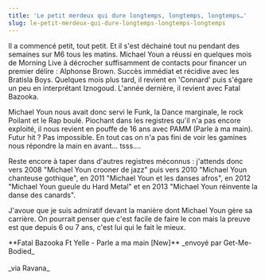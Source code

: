 ```yaml
---
title: 'Le petit merdeux qui dure longtemps, longtemps, longtemps…'
slug: le-petit-merdeux-qui-dure-longtemps-longtemps-longtemps
---
```


Il a commencé petit, tout petit. Et il s'est déchainé tout nu pendant des
semaines sur M6 tous les matins. Michael Youn a réussi en quelques mois de
Morning Live à décrocher suffisamment de contacts pour financer un premier
délire : Alphonse Brown. Succès immédiat et récidive avec les Bratisla Boys.
Quelques mois plus tard, il revient en 'Connard' puis s'égare un peu en
interprétant Iznogoud. L'année dernière, il revient avec Fatal Bazooka.

Michael Youn nous avait donc servi le Funk, la Dance marginale, le rock Poilant
et le Rap boulé. Piochant dans les registres qu'il n'a pas encore exploité, il
nous revient en pouffe de 16 ans avec PAMM (Parle à ma main). Futur hit ? Pas
impossible. En tout cas on n'a pas fini de voir les gamines nous répondre la
main en avant… tsss….

Reste encore à taper dans d'autres registres méconnus : j'attends donc vers 2008
&quot;Michael Youn crooner de jazz&quot; puis vers 2010 &quot;Michael Youn
chanteuse gothique&quot;, en 2011 &quot;Michael Youn et les danses afros&quot;,
en 2012 &quot;Michael Youn gueule du Hard Metal&quot; et en 2013 &quot;Michael
Youn réinvente la danse des canards&quot;.

J'avoue que je suis admiratif devant la manière dont Michael Youn gère sa
carrière. On pourrait penser que c'est facile de faire le con mais la preuve est
que depuis 6 ou 7 ans, c'est lui qui le fait le mieux.

<div>
**Fatal Bazooka Ft Yelle - Parle a ma main [New]**
_envoyé par Get-Me-Bodied_</div>

<div>&#xA0;</div>

<div>_via Ravana_</div>
